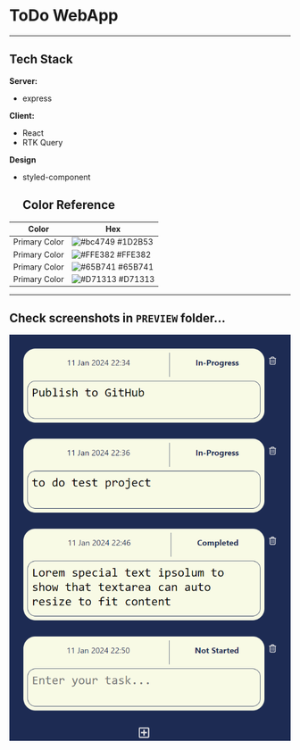 # ToDo WebApp

---

## Tech Stack

**Server:**

- express

**Client:**

- React
- RTK Query

**Design**

- styled-component

  ## Color Reference

| Color            | Hex                                                              |
| ---------------- | ---------------------------------------------------------------- |
| Primary Color     | ![#bc4749](https://via.placeholder.com/10/1D2B53?text=+) #1D2B53 |
| Primary Color     | ![#FFE382](https://via.placeholder.com/10/FFE382?text=+) #FFE382 |
| Primary Color     | ![#65B741](https://via.placeholder.com/10/65B741?text=+) #65B741 |
| Primary Color     | ![#D71313](https://via.placeholder.com/10/D71313?text=+) #D71313 |


---

## Check screenshots in `PREVIEW` folder... 

![MainScreen](https://github.com/Eduardick1/ToDo/blob/master/PREVIEW/MainPage.png)
